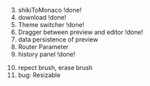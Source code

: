 <!-- 1. set opacity in color picker
2. add global color picker, and different color picker for different tools -->

3. shikiToMonaco !done!
4. download !done!
5. Theme switcher !done!
6. Dragger between preview and editor !done!
7. data persistence of preview
8. Router Parameter
9. history panel !done!
<!-- 10. tree structure panel -->
10. repect brush, erase brush
11. bug: Resizable
